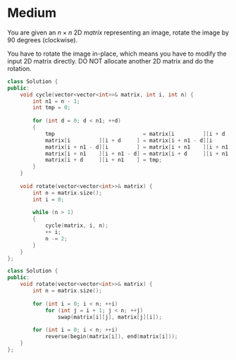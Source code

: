 # Medium

You are given an $n \times n$ 2D $matrix$ representing an image, rotate the image by 90 degrees (clockwise).

You have to rotate the image in-place, which means you have to modify the input 2D matrix directly. DO NOT allocate another 2D matrix and do the rotation.

```cpp
class Solution {
public:
    void cycle(vector<vector<int>>& matrix, int i, int n) {
        int n1 = n - 1;
        int tmp = 0;
        
        for (int d = 0; d < n1; ++d)
        {
            tmp                            = matrix[i         ][i + d     ];
            matrix[i         ][i + d     ] = matrix[i + n1 - d][i         ];
            matrix[i + n1 - d][i         ] = matrix[i + n1    ][i + n1 - d];
            matrix[i + n1    ][i + n1 - d] = matrix[i + d     ][i + n1    ];
            matrix[i + d     ][i + n1    ] = tmp;
        } 
    }
    
    void rotate(vector<vector<int>>& matrix) {
        int n = matrix.size();
        int i = 0;
        
        while (n > 1)
        {
            cycle(matrix, i, n);
            ++ i;
            n -= 2;
        }
    }
};
```

```cpp
class Solution {
public:
    void rotate(vector<vector<int>>& matrix) {
        int n = matrix.size();
        
        for (int i = 0; i < n; ++i)
            for (int j = i + 1; j < n; ++j)
                swap(matrix[i][j], matrix[j][i]);
        
        for (int i = 0; i < n; ++i)
            reverse(begin(matrix[i]), end(matrix[i]));
    }
};
```
